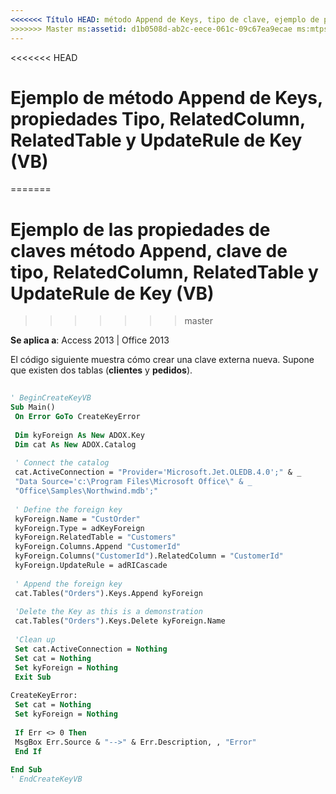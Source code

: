 ```yaml
---
<<<<<<< Título HEAD: método Append de Keys, tipo de clave, ejemplo de propiedades de RelatedColumn (VB) TOCTitle: método Append de Keys, tipo de clave, RelatedColumn, RelatedTable y UpdateRule de Key propiedades ejemplo (VB) === título: método Append de Keys, clave Tipo, RelatedColumn ejemplo de las propiedades TOCTitle (VB): ejemplo de las propiedades de método Append de Keys, clave de tipo, RelatedColumn, RelatedTable y UpdateRule de Key (VB)
>>>>>>> Master ms:assetid: d1b0508d-ab2c-eece-061c-09c67ea9ecae ms:mtpsurl: https://msdn.microsoft.com/library/JJ250047(v=office.15) ms:contentKeyID: ms.date 48547871: 18/09/2015 mtps_version: Office.15
---
```


<<<<<<< HEAD
# <a name="keys-append-method-key-type-relatedcolumn-relatedtable-and-updaterule-properties-example-vb"></a>Ejemplo de método Append de Keys, propiedades Tipo, RelatedColumn, RelatedTable y UpdateRule de Key (VB)
=======
# <a name="keys-append-method-key-type-relatedcolumn-relatedtable-and-updaterule-properties-example-vb"></a>Ejemplo de las propiedades de claves método Append, clave de tipo, RelatedColumn, RelatedTable y UpdateRule de Key (VB)
>>>>>>> master


**Se aplica a**: Access 2013 | Office 2013

El código siguiente muestra cómo crear una clave externa nueva. Supone que existen dos tablas (**clientes** y **pedidos**).

```vb 
 
' BeginCreateKeyVB 
Sub Main() 
 On Error GoTo CreateKeyError 
 
 Dim kyForeign As New ADOX.Key 
 Dim cat As New ADOX.Catalog 
 
 ' Connect the catalog 
 cat.ActiveConnection = "Provider='Microsoft.Jet.OLEDB.4.0';" & _ 
 "Data Source='c:\Program Files\Microsoft Office\" & _ 
 "Office\Samples\Northwind.mdb';" 
 
 ' Define the foreign key 
 kyForeign.Name = "CustOrder" 
 kyForeign.Type = adKeyForeign 
 kyForeign.RelatedTable = "Customers" 
 kyForeign.Columns.Append "CustomerId" 
 kyForeign.Columns("CustomerId").RelatedColumn = "CustomerId" 
 kyForeign.UpdateRule = adRICascade 
 
 ' Append the foreign key 
 cat.Tables("Orders").Keys.Append kyForeign 
 
 'Delete the Key as this is a demonstration 
 cat.Tables("Orders").Keys.Delete kyForeign.Name 
 
 'Clean up 
 Set cat.ActiveConnection = Nothing 
 Set cat = Nothing 
 Set kyForeign = Nothing 
 Exit Sub 
 
CreateKeyError: 
 Set cat = Nothing 
 Set kyForeign = Nothing 
 
 If Err <> 0 Then 
 MsgBox Err.Source & "-->" & Err.Description, , "Error" 
 End If 
 
End Sub 
' EndCreateKeyVB 
```

